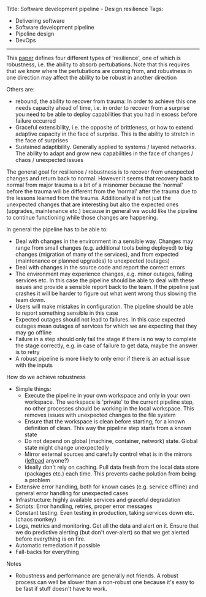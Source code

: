 Title: Software development pipeline - Design resilience
Tags:
  - Delivering software
  - Software development pipeline
  - Pipeline design
  - DevOps
---

This [paper](https://www.researchgate.net/publication/276139783_Four_concepts_for_resilience_and_the_implications_for_the_future_of_resilience_engineering)
defines four different types of 'resilience', one of which is robustness, i.e. the ability to absorb
pertubations. Note that this requires that we know where the pertubations are coming from, and
robustness in one direction may affect the ability to be robust in another direction

Others are:

- rebound, the ability to recover from trauma: In order to achieve this one needs
  capacity ahead of time, i.e. in order to recover from a surprise you need to be able to deploy
  capabilities that you had in excess before failure occurred
- Graceful extensibility, i.e. the opposite of brittleness, or how to extend adaptive capacity in
  the face of surprise. This is the ability to stretch in the face of surprises
- Sustained adaptibility. Generally applied to systems / layered networks. The ability to adapt
  and grow new capabilities in the face of changes / chaos / unexpected issues

The general goal for resilience / robustness is to recover from unexpected changes and return back
to normal. However it seems that recovery back to normal from major trauma is a bit of a misnomer because
the 'normal' before the trauma will be different from the 'normal' after the trauma due to the
lessons learned from the trauma. Additionally it is not just the unexpected changes that are interesting
but also the expected ones (upgrades, maintenance etc.) because in general we would like the pipeline
to continue functioning while those changes are happening.

In general the pipeline has to be able to:

- Deal with changes in the environment in a sensible way. Changes may range from small changes
  (e.g. additional tools being deployed) to big changes (migration of many of the services), and from
  expected (maintenance or planned upgrades) to unexpected (outages)
- Deal with changes in the source code and report the correct errors
- The environment may experience changes, e.g. minor outages, failing services etc. In this
  case the pipeline should be able to deal with these issues and provide a sensible report
  back to the team. If the pipeline just crashes it will be harder to figure out what went wrong
  thus slowing the team down.
- Users will make mistakes in configuration. The pipeline should be able to report something sensible
  in this case
- Expected outages should not lead to failures. In this case expected outages mean outages of services
  for which we are expecting that they may go offline
- Failure in a step should only fail the stage if there is no way to complete the stage correctly,
  e.g. in case of failure to get data, maybe the answer is to retry
- A robust pipeline is more likely to only error if there is an actual issue with the inputs


How do we achieve robustness

- Simple things:
    - Execute the pipeline in your own workspace and only in your own workspace. The workspace is
      'private' to the current pipeline step, no other processes should be working in the local
      workspace. This removes issues with unexpected changes to the file system
    - Ensure that the workspace is clean before starting, for a known definition of clean. This way
      the pipeline step starts from a known state
    - Do not depend on global (machine, container, network) state. Global state might change unexpectedly
    - Mirror external sources and carefully control what is in the mirrors
      ([leftpad](https://www.theregister.co.uk/2016/03/23/npm_left_pad_chaos/) anyone?)
    - Ideally don't rely on caching. Pull data fresh from the local data store (packages etc.)
      each time. This prevents cache polution from being a problem
- Extensive error handling, both for known cases (e.g. service offline) and general error handling
  for unexpected cases
- Infrastructure: highly available services and graceful degradation
- Scripts: Error handling, retries, proper error messages
- Constant testing. Even testing in production, taking services down etc. (chaos monkey)
- Logs, metrics and monitoring. Get all the data and alert on it. Ensure that we do predictive alerting
  (but don't over-alert) so that we get alerted before everything is on fire.
- Automatic remediation if possible
- Fall-backs for everything


Notes

- Robustness and performance are generally not friends. A robust process can well be slower than a
  non-robust one because it's easy to be fast if stuff doesn't have to work.
